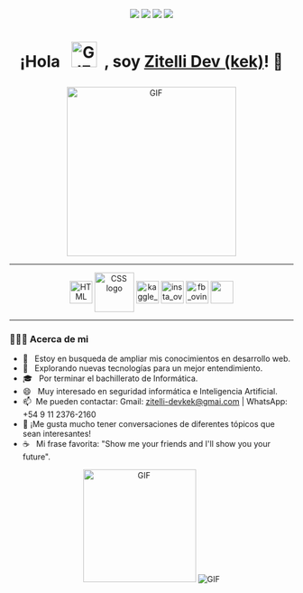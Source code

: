 </p>
 <p align="center">
<img src="https://img.shields.io/badge/Age-17-blue" />
  <img src="https://img.shields.io/badge/Focusing on-Web%20Development-orange" />
  <img src="https://img.shields.io/badge/Lives-Argentina-lightblue" />
  <img src="https://img.shields.io/badge/Languages-Spanish and English-purple" />
</p>
<h1><p align="center">¡Hola &nbsp; <img src="https://wallpapercave.com/wp/wp2761192.gif" alt="GIF" width=45px height=45px>  &nbsp;, soy <a href="https://github.com/Zitelli-Devkek">Zitelli Dev (kek)</a>! 👋</p></h1>
<p align="center">
  <img alt="GIF" src="https://wallpapercave.com/wp/wp2761901.gif" height="300"/>
</p>
</p>
<hr>
<p align="center">
<img align="center" src="http://www.w3.org/html/logo/downloads/HTML5_Logo_256.png" alt="HTML logo" width="40"  />
<img align="center" src="http://1000marcas.net/wp-content/uploads/2021/02/CSS-Logo.png" alt="CSS logo"  width="70" /> 
<img align="center" src="https://anthoncode.com/wp-content/uploads/2019/01/python-logo-png.png" alt="kaggle_ovindu"  width="40" />
<img align="center" src="https://image.flaticon.com/icons/png/128/174/174855.png" alt="insta_ovindu"  width="40" />
<img align="center" src="https://www.svgrepo.com/show/299425/facebook.svg" alt="fb_ovindu"  width="40" />
 <img align="center" src="https://seeklogo.com/images/G/gmail-new-2020-logo-32DBE11BB4-seeklogo.com.png"  width="40" />
</p>
<hr>
<h3> 👨🏻‍💻 Acerca de mi</h3>

- 🔭 &nbsp; Estoy en busqueda de ampliar mis conocimientos en desarrollo web.
- 🤔 &nbsp; Explorando nuevas tecnologías para un mejor entendimiento.
- 🎓 &nbsp; Por terminar el bachillerato de Informática.
- 😄 &nbsp; Muy interesado en seguridad informática e Inteligencia Artificial.
-  📫&nbsp; Me pueden contactar: Gmail: zitelli-devkek@gmai.com | WhatsApp: +54 9 11 2376-2160
-  💬&nbsp;¡Me gusta mucho tener conversaciones de diferentes tópicos que sean interesantes!
- ☕ &nbsp; Mi frase favorita: "Show me your friends and I'll show you your future".
<p align="center">
  <img alt="GIF" src="https://steamuserimages-a.akamaihd.net/ugc/1023949183704318369/F8410A21B7374A0E2A07DFB159C4A279CD6B458F/" height="200"/>
   <img alt="GIF" src="https://github-readme-stats.vercel.app/api?username=Zitelli-Devkek&show_icons=true&theme=synthwave" />
</p>



<!--
**Zitelli-Devkek/Zitelli-Devkek** is a ✨ _special_ ✨ repository because its `README.md` (this file) appears on your GitHub profile.


Here are some ideas to get you started:

- 🔭 I’m currently working on ...
- 🌱 I’m currently learning ...
- 👯 I’m looking to collaborate on ...
- 🤔 I’m looking for help with ...
- 💬 Ask me about ...
- 📫 How to reach me: ...
- 😄 Pronouns: ...
- ⚡ Fun fact: ...
-->

